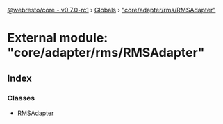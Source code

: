 [@webresto/core - v0.7.0-rc1](../README.md) › [Globals](../globals.md) › ["core/adapter/rms/RMSAdapter"](_core_adapter_rms_rmsadapter_.md)

# External module: "core/adapter/rms/RMSAdapter"

## Index

### Classes

* [RMSAdapter](../classes/_core_adapter_rms_rmsadapter_.rmsadapter.md)
